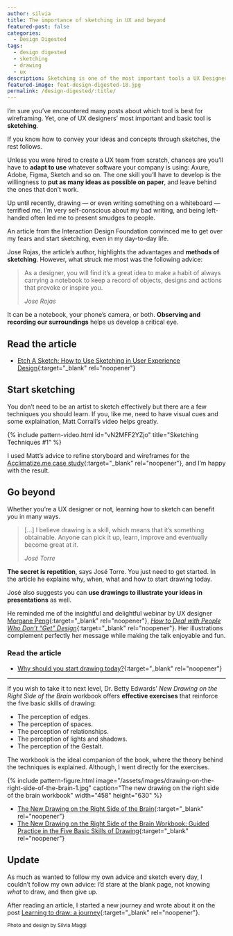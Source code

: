 ```yaml
---
author: silvia
title: The importance of sketching in UX and beyond
featured-post: false
categories:
  - Design Digested
tags:
  - design digested
  - sketching
  - drawing
  - ux
description: Sketching is one of the most important tools a UX Designer should master. Let's explore why, how, and go beyond.
featured-image: feat-design-digested-18.jpg
permalink: /design-digested/:title/
---
```

I’m sure you’ve encountered many posts about which tool is best for wireframing. Yet, one of UX designers’ most important and basic tool is **sketching**.

<!--more-->

If you know how to convey your ideas and concepts through sketches, the rest follows.

Unless you were hired to create a UX team from scratch, chances are you’ll have to **adapt to use** whatever software your company is using: Axure, Adobe, Figma, Sketch and so on. The one skill you’ll have to develop is the willingness to **put as many ideas as possible on paper**, and leave behind the ones that don’t work.

Up until recently, drawing — or even writing something on a whiteboard — terrified me. I’m very self-conscious about my bad writing, and being left-handed often led me to present smudges to people.

An article from the Interaction Design Foundation convinced me to get over my fears and start sketching, even in my day-to-day life.

Jose Rojas, the article’s author, highlights the advantages and **methods of sketching**. However, what struck me most was the following advice:

> As a designer, you will find it’s a great idea to make a habit of always carrying a notebook to keep a record of objects, designs and actions that provoke or inspire you.
>
> <cite>Jose Rojas</cite>

It can be a notebook, your phone’s camera, or both. **Observing and recording our surroundings** helps us develop a critical eye.

## Read the article

* [Etch A Sketch: How to Use Sketching in User Experience Design](https://www.interaction-design.org/literature/article/etch-a-sketch-how-to-use-sketching-in-user-experience-design){:target="_blank" rel="noopener"}

## Start sketching

You don’t need to be an artist to sketch effectively but there are a few techniques you should learn. If you, like me, need to have visual cues and some explaination, Matt Corrall’s video helps greatly.

{% include pattern-video.html id="vN2MFF2YZjo" title="Sketching Techniques #1" %}

I used Matt’s advice to refine storyboard and wireframes for the [Acclimatize.me case study](https://silviamaggidesign.com/portfolio/case-study-acclimatize-me/){:target="_blank" rel="noopener"}, and I’m happy with the result.

## Go beyond

Whether you’re a UX designer or not, learning how to sketch can benefit you in many ways.

> […] I believe drawing is a skill, which means that it’s something obtainable. Anyone can pick it up, learn, improve and eventually become great at it.
>
> <cite>José Torre</cite>

**The secret is repetition**, says José Torre. You just need to get started. In the article he explains why, when, what and how to start drawing today.

José also suggests you can **use drawings to illustrate your ideas in presentations** as well.

He reminded me of the insightful and delightful webinar by UX designer [Morgane Peng](https://www.morganepeng.com/){:target="_blank" rel="noopener"}, [_How to Deal with People Who Don’t “Get” Design_](https://youtu.be/jXkMWvXx3MI){:target="_blank" rel="noopener"}. Her illustrations complement perfectly her message while making the talk enjoyable and fun.

### Read the article

* [Why should you start drawing today?](https://uxdesign.cc/why-should-you-start-drawing-today-6e7fb8956bd7){:target="_blank" rel="noopener"}

---

If you wish to take it to next level, Dr. Betty Edwards’ _New Drawing on the Right Side of the Brain_ workbook offers **effective exercises** that reinforce the five basic skills of drawing:

* The perception of edges.
* The perception of spaces.
* The perception of relationships.
* The perception of lights and shadows.
* The perception of the Gestalt.

The workbook is the ideal companion of the book, where the theory behind the techniques is explained. Although, I went directly for the exercises.

{% include pattern-figure.html image="/assets/images/drawing-on-the-right-side-of-the-brain-1.jpg" caption="The new drawing on the right side of the brain workbook" width="458" height="630" %}

* [The New Drawing on the Right Side of the Brain](https://www.goodreads.com/book/show/627206.The_New_Drawing_on_the_Right_Side_of_the_Brain){:target="_blank" rel="noopener"}
* [The New Drawing on the Right Side of the Brain Workbook: Guided Practice in the Five Basic Skills of Drawing](https://www.goodreads.com/book/show/74124.The_New_Drawing_on_the_Right_Side_of_the_Brain_Workbook){:target="_blank" rel="noopener"}

## Update

As much as wanted to follow my own advice and sketch every day, I couldn’t follow my own advice: I’d stare at the blank page, not knowing _what_ to draw, and then give up.

After reading an article, I started a new journey and wrote about it on the post [Learning to draw: a journey](https://silviamaggidesign.com/design/learning-to-draw/){:target="_blank" rel="noopener"}.

<small>Photo and design by Silvia Maggi</small>
